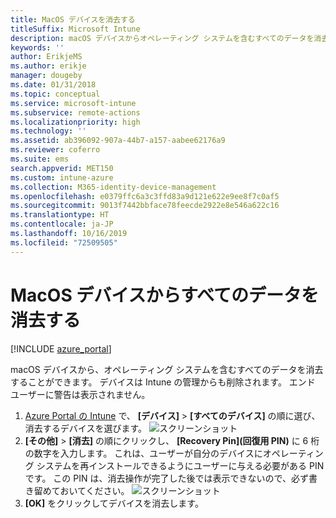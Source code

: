 ```yaml
---
title: MacOS デバイスを消去する
titleSuffix: Microsoft Intune
description: macOS デバイスからオペレーティング システムを含むすべてのデータを消去する方法を説明します。
keywords: ''
author: ErikjeMS
ms.author: erikje
manager: dougeby
ms.date: 01/31/2018
ms.topic: conceptual
ms.service: microsoft-intune
ms.subservice: remote-actions
ms.localizationpriority: high
ms.technology: ''
ms.assetid: ab396092-907a-44b7-a157-aabee62176a9
ms.reviewer: coferro
ms.suite: ems
search.appverid: MET150
ms.custom: intune-azure
ms.collection: M365-identity-device-management
ms.openlocfilehash: e0379ffc6a3c3ffd83a9d121e622e9ee8f7c0af5
ms.sourcegitcommit: 9013f7442bbface78feecde2922e8e546a622c16
ms.translationtype: HT
ms.contentlocale: ja-JP
ms.lasthandoff: 10/16/2019
ms.locfileid: "72509505"
---
```

# <a name="erase-all-data-from-a-macos-device"></a>MacOS デバイスからすべてのデータを消去する

[!INCLUDE [azure_portal](../includes/azure_portal.md)]

macOS デバイスから、オペレーティング システムを含むすべてのデータを消去することができます。 デバイスは Intune の管理からも削除されます。 エンド ユーザーに警告は表示されません。

1. [Azure Portal の Intune](https://aka.ms/intuneportal) で、 **[デバイス]**  >  **[すべてのデバイス]** の順に選び、消去するデバイスを選びます。
![スクリーンショット](./media/device-erase/choosedevice.png)
2. **[その他]**  >  **[消去]** の順にクリックし、 **[Recovery Pin]\(回復用 PIN\)** に 6 桁の数字を入力します。 これは、ユーザーが自分のデバイスにオペレーティング システムを再インストールできるようにユーザーに与える必要がある PIN です。 この PIN は、消去操作が完了した後では表示できないので、必ず書き留めておいてください。
![スクリーンショット](./media/device-erase/providepin.png)
3. **[OK]** をクリックしてデバイスを消去します。
